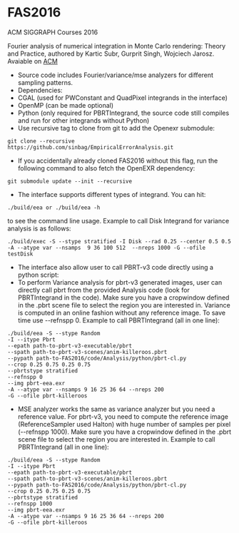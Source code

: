# FAS2016

ACM SIGGRAPH Courses 2016

Fourier analysis of numerical integration in Monte Carlo rendering: Theory and Practice, authored by Kartic Subr, Gurprit Singh, Wojciech Jarosz. Avaiable on [ACM](http://dl.acm.org/citation.cfm?id=2927356)

* Source code includes Fourier/variance/mse analyzers for different sampling patterns.
* Dependencies:
 * CGAL (used for PWConstant and QuadPixel integrands in the interface)
 * OpenMP (can be made optional)
 * Python (only required for PBRTIntegrand, the source code still compiles and run for other integrands without Python)
* Use recursive tag to clone from git to add the Openexr submodule:
```
git clone --recursive https://github.com/sinbag/EmpiricalErrorAnalysis.git
````
* If you accidentally already cloned FAS2016 without this flag, run the following command to also fetch the OpenEXR dependency:
````
git submodule update --init --recursive
````
* The interface supports different types of integrand. You can hit:
````
./build/eea or ./build/eea -h
````
to see the command line usage. Example to call Disk Integrand for variance analysis is as follows:
````
./build/exec -S --stype stratified -I Disk --rad 0.25 --center 0.5 0.5 -A --atype var --nsamps  9 36 100 512  --nreps 1000 -G --ofile testDisk
````
* The interface also allow user to call PBRT-v3 code directly using a python script:
 * To perform Variance analysis for pbrt-v3 generated images, user can directly call pbrt from the provided Analysis code (look for PBRTIntegrand in the code). Make sure you have a cropwindow defined in the .pbrt scene file to select the region you are interested in. Variance is computed in an online fashion without any reference image. To save time use --refnspp 0.
Example to call PBRTIntegrand (all in one line):
````
./build/eea -S --stype Random 
-I --itype Pbrt 
--epath path-to-pbrt-v3-executable/pbrt 
--spath path-to-pbrt-v3-scenes/anim-killeroos.pbrt 
--pypath path-to-FAS2016/code/Analysis/python/pbrt-cl.py 
--crop 0.25 0.75 0.25 0.75 
--pbrtstype stratified
--refnspp 0
--img pbrt-eea.exr 
-A --atype var --nsamps 9 16 25 36 64 --nreps 200 
-G --ofile pbrt-killeroos
````

* MSE analyzer works the same as variance analyzer but you need a reference value. For pbrt-v3, you need to compute the reference image (ReferenceSampler used Halton) with huge number of samples per pixel (--refnspp 1000). Make sure you have a cropwindow defined in the .pbrt scene file to select the region you are interested in.
Example to call PBRTIntegrand (all in one line):
````
./build/eea -S --stype Random 
-I --itype Pbrt 
--epath path-to-pbrt-v3-executable/pbrt 
--spath path-to-pbrt-v3-scenes/anim-killeroos.pbrt 
--pypath path-to-FAS2016/code/Analysis/python/pbrt-cl.py 
--crop 0.25 0.75 0.25 0.75 
--pbrtstype stratified
--refnspp 1000
--img pbrt-eea.exr 
-A --atype var --nsamps 9 16 25 36 64 --nreps 200 
-G --ofile pbrt-killeroos
````
